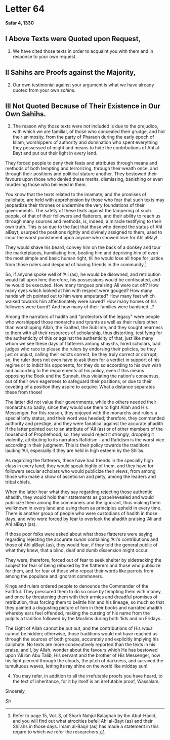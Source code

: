 Letter 64
=========

**Safar 4, 1330**

I Above Texts were Quoted upon Request,
---------------------------------------

1) We have cited those texts in order to acquaint you with them and in
response to your own request.

II Sahihs are Proofs against the Majority,
------------------------------------------

2) Our own testimonial against your argument is what we have already
quoted from your own *sahih*s.

III Not Quoted Because of Their Existence in Our Own Sahihs.
------------------------------------------------------------

3) The reason why those texts were not included is due to the prejudice,
with which we are familiar, of those who concealed their grudge, and hid
their animosity, from the party of Pharaoh during the early epoch of
Islam, worshippers of authority and domination who spent everything they
possessed of might and means to hide the contributions of Ahl al­Bayt
and put out their light in every land.

They forced people to deny their feats and attributes through means and
methods of both tempting and terrorizing, through their wealth once, and
through their positions and political stature another. They bestowed
their favours upon those who denied these merits, dismissing, banishing
or even murdering those who believed in them.

You know that the texts related to the imamate, and the promises of
caliphate, are held with apprehension by those who fear that such texts
may jeopardize their thrones or undermine the very foundations of their
governments. The safety of these texts against the tampering of such
people, of that of their followers and flatterers, and their ability to
reach us through many sources and methods, is, indeed, a miracle
testifying to their own truth. This is so due to the fact that those who
denied the status of Ahl al­Bayt, usurped the positions rightly and
divinely assigned to them, used to incur the worst punishment upon
anyone who showed love for Ahl al­Bayt.

They would shave his beard, convey him on the back of a donkey and tour
the market­places, humiliating him, beating him and depriving him of
even the most simple and basic human right, till he would lose all hope
for justice from those rulers and despond of having friends in the
community.[^1]

So, if anyone spoke well of ‘Ali (as), he would be disowned, and
retribution would fall upon him; therefore, his possessions would be
confiscated, and he would be executed. How many tongues praising ‘Ali
were cut off? How many eyes which looked at him with respect were
gouged? How many hands which pointed out to him were amputated? How many
feet which walked towards him affectionately were sawed? How many homes
of his followers were burnt? And how many of their families were
banished...?

Among the narrators of hadith and "protectors of the legacy" were people
who worshipped those monarchs and tyrants as well as their rulers other
than worshipping Allah, the Exalted, the Sublime, and they sought
nearness to them with all their resources of scholarship, thus
distorting, testifying for the authenticity of this or against the
authenticity of that, just like many whom we see these days of
flatterers among shaykhs, hired scholars, bad judges who race to please
the rulers by endorsing their policies, be they just or unjust, calling
their edicts correct, be they truly correct or corrupt; so, the ruler
does not even have to ask them for a verdict in support of his regime or
to indict his opponents, for they do so according to his own wish and
according to the requirements of his policy, even if this means opposing
the Book and the Sunnah, thus violating the nation's consensus, out of
their own eagerness to safeguard their positions, or due to their
coveting of a position they aspire to acquire. What a distance separates
these from those!

The latter did not value their governments, while the others needed
their monarchs so badly, since they would use them to fight Allah and
His Messenger. For this reason, they enjoyed with the monarchs and
rulers a special lofty status, and their word was heeded; therefore,
they commanded authority and prestige, and they were fanatical against
the accurate ahadith if the latter pointed out to an attribute of ‘Ali
(as) or of other members of the household of Prophethood; so, they would
reject it strongly, dropping it violently, attributing to its narrators
Rafidism - and Rafidism is the worst vice according in their judgment.
This is their policy towards the traditions lauding ‘Ali, especially if
they are held in high esteem by the Shi’as.

As regarding the flatterers, these have had friends in the specially
high class in every land; they would speak highly of them, and they have
for followers secular scholars who would publicize their views, from
among those who make a show of asceticism and piety, among the leaders
and tribal chiefs.

When the latter hear what they say regarding rejecting those authentic
ahadith, they would hold their statements as gospel­revealed and would
publicize them among the commoners and the ignorant, thus making them
well­known in every land and using them as principles upheld in every
time. There is another group of people who were custodians of hadith in
those days, and who were forced by fear to overlook the ahadith praising
‘Ali and Ahl al­Bayt (as).

If those poor folks were asked about what those flatterers were saying
regarding rejecting the accurate *sunan* containing ‘Ali's contributions
and those of Ahl al­Bayt (as), they would fear, if they told the general
public of what they knew, that a blind, deaf and dumb dissension might
occur.

They were, therefore, forced out of fear to seek shelter by
side­tracking the subject for fear of being rebuked by the flatterers
and those who publicize for them, and for fear of those who repeat their
words like parrots from among the populace and ignorant commoners.

Kings and rulers ordered people to denounce the Commander of the
Faithful. They pressured them to do so once by tempting them with money,
and once by threatening them with their armies and dreadful promises of
retribution, thus forcing them to belittle him and his lineage, so much
so that they painted a disgusting picture of him in their books and
narrated ahadith whereby ears feel offended, making the cursing of his
name from the pulpits a tradition followed by the Muslims during both
‘Iids and on Fridays.

The Light of Allah cannot be put out, and the contributions of His
*walis* cannot be hidden; otherwise, those traditions would not have
reached us through the sources of both groups, accurately and explicitly
implying his caliphate. No texts are more consecutively reported than
the texts in his praise, and I, by Allah, wonder about the favours which
He has bestowed upon ‘Ali ibn Abu Talib, His servant and the brother of
His Messenger, how his light pierced through the clouds, the pitch of
darkness, and survived the tumultuous waves, letting its ray shine on
the world like midday sun!

4) You may refer, in addition to all the irrefutable proofs you have
heard, to the text of inheritance, for it by itself is an irrefutable
proof, Wassalam.

Sincerely,

*Sh*

[^1]: Refer to page 15, Vol. 3, of Sharh Nahjul Balaghah by Ibn
Abul-Hadid, and you will find out what atrocities befell Ahl al-Bayt
(as) and their Shi’ahs in those days. Imam al-Baqir (as) has made a
statement in this regard to which we refer the researchers.


